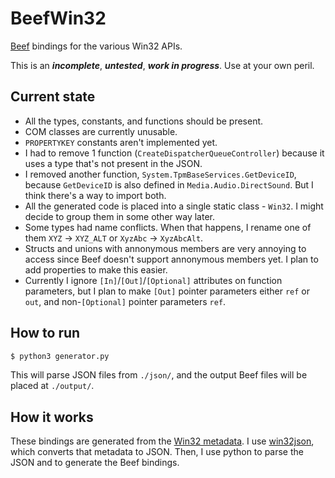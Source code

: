 # BeefWin32

[Beef](https://www.beeflang.org/) bindings for the various Win32 APIs.

This is an **_incomplete_**, **_untested_**, **_work in progress_**. Use at your own peril.

## Current state

- All the types, constants, and functions should be present.
- COM classes are currently unusable.
- `PROPERTYKEY` constants aren't implemented yet. 
- I had to remove 1 function (`CreateDispatcherQueueController`) because it uses a type that's not present in the JSON.
- I removed another function, `System.TpmBaseServices.GetDeviceID`, because `GetDeviceID` is also defined in `Media.Audio.DirectSound`. But I think there's a way to import both. 
- All the generated code is placed into a single static class - `Win32`. I might decide to group them in some other way later.
- Some types had name conflicts. When that happens, I rename one of them `XYZ` -> `XYZ_ALT` or `XyzAbc` -> `XyzAbcAlt`.
- Structs and unions with annonymous members are very annoying to access since Beef doesn't support annonymous members yet. I plan to add properties to make this easier.
- Currently I ignore `[In]`/`[Out]`/`[Optional]` attributes on function parameters, but I plan to make `[Out]` pointer parameters either `ref` or `out`, and non-`[Optional]` pointer parameters `ref`.  

## How to run

```bash
$ python3 generator.py
```

This will parse JSON files from `./json/`, and the output Beef files will be placed at `./output/`.

## How it works

These bindings are generated from the [Win32 metadata](https://github.com/microsoft/win32metadata). I use [win32json](https://github.com/marlersoft/win32json), which converts that metadata to JSON. Then, I use python to parse the JSON and to generate the Beef bindings.
